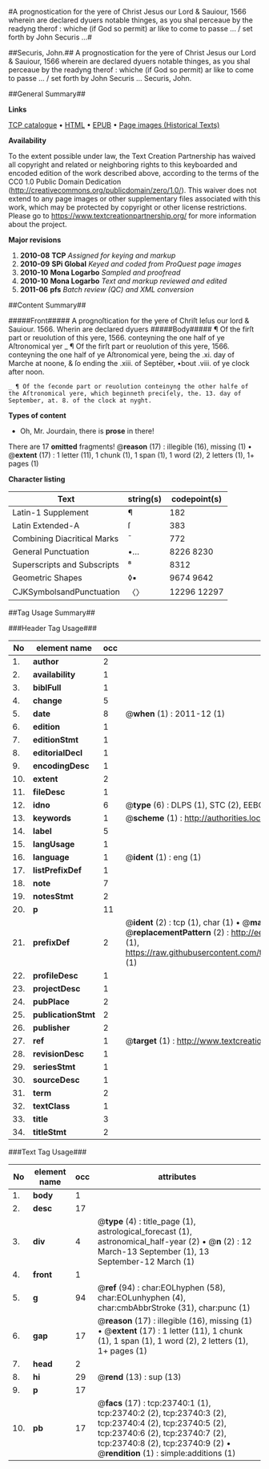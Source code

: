 #A prognostication for the yere of Christ Jesus our Lord & Sauiour, 1566 wherein are declared dyuers notable thinges, as you shal perceaue by the readyng therof : whiche (if God so permit) ar like to come to passe ... / set forth by John Securis ...#

##Securis, John.##
A prognostication for the yere of Christ Jesus our Lord & Sauiour, 1566 wherein are declared dyuers notable thinges, as you shal perceaue by the readyng therof : whiche (if God so permit) ar like to come to passe ... / set forth by John Securis ...
Securis, John.

##General Summary##

**Links**

[TCP catalogue](http://www.ota.ox.ac.uk/tcp/)  • 
[HTML](http://tei.it.ox.ac.uk/tcp/Texts-HTML/free/A18/A18569.html)  • 
[EPUB](http://tei.it.ox.ac.uk/tcp/Texts-EPUB/free/A18/A18569.epub) • 
[Page images (Historical Texts)](https://historicaltexts.jisc.ac.uk/eebo-20186030e)

**Availability**

To the extent possible under law, the Text Creation Partnership has waived all copyright and related or neighboring rights to this keyboarded and encoded edition of the work described above, according to the terms of the CC0 1.0 Public Domain Dedication (http://creativecommons.org/publicdomain/zero/1.0/). This waiver does not extend to any page images or other supplementary files associated with this work, which may be protected by copyright or other license restrictions. Please go to https://www.textcreationpartnership.org/ for more information about the project.

**Major revisions**

1. __2010-08__ __TCP__ *Assigned for keying and markup*
1. __2010-09__ __SPi Global__ *Keyed and coded from ProQuest page images*
1. __2010-10__ __Mona Logarbo__ *Sampled and proofread*
1. __2010-10__ __Mona Logarbo__ *Text and markup reviewed and edited*
1. __2011-06__ __pfs__ *Batch review (QC) and XML conversion*

##Content Summary##

#####Front#####
A prognoſtication for the yere of Chriſt Ieſus our lord & Sauiour. 1566. Wherin are declared dyuers 
#####Body#####
¶ Of the firſt part or reuolution of this yere, 1566. conteyning the one half of ye Aſtronomical yer
    _ ¶ Of the firſt part or reuolution of this yere, 1566. conteyning the one half of ye Aſtronomical yere, being the .xi. day of Marche at noone, & ſo ending the .xiii. of Septēber, •bout .viii. of ye clock after noon.

    _ ¶ Of the ſeconde part or reuolution conteinyng the other halfe of the Aſtronomical yere, which beginneth preciſely, the. 13. day of September, at. 8. of the clock at nyght.

**Types of content**

  * Oh, Mr. Jourdain, there is **prose** in there!

There are 17 **omitted** fragments! 
 @__reason__ (17) : illegible (16), missing (1)  •  @__extent__ (17) : 1 letter (11), 1 chunk (1), 1 span (1), 1 word (2), 2 letters (1), 1+ pages (1)

**Character listing**


|Text|string(s)|codepoint(s)|
|---|---|---|
|Latin-1 Supplement|¶|182|
|Latin Extended-A|ſ|383|
|Combining             Diacritical Marks|̄|772|
|General Punctuation|•…|8226 8230|
|Superscripts             and Subscripts|⁸|8312|
|Geometric Shapes|◊▪|9674 9642|
|CJKSymbolsandPunctuation|〈〉|12296 12297|

##Tag Usage Summary##

###Header Tag Usage###

|No|element name|occ|attributes|
|---|---|---|---|
|1.|__author__|2||
|2.|__availability__|1||
|3.|__biblFull__|1||
|4.|__change__|5||
|5.|__date__|8| @__when__ (1) : 2011-12 (1)|
|6.|__edition__|1||
|7.|__editionStmt__|1||
|8.|__editorialDecl__|1||
|9.|__encodingDesc__|1||
|10.|__extent__|2||
|11.|__fileDesc__|1||
|12.|__idno__|6| @__type__ (6) : DLPS (1), STC (2), EEBO-CITATION (1), OCLC (1), VID (1)|
|13.|__keywords__|1| @__scheme__ (1) : http://authorities.loc.gov/ (1)|
|14.|__label__|5||
|15.|__langUsage__|1||
|16.|__language__|1| @__ident__ (1) : eng (1)|
|17.|__listPrefixDef__|1||
|18.|__note__|7||
|19.|__notesStmt__|2||
|20.|__p__|11||
|21.|__prefixDef__|2| @__ident__ (2) : tcp (1), char (1)  •  @__matchPattern__ (2) : ([0-9\-]+):([0-9IVX]+) (1), (.+) (1)  •  @__replacementPattern__ (2) : http://eebo.chadwyck.com/downloadtiff?vid=$1&page=$2 (1), https://raw.githubusercontent.com/textcreationpartnership/Texts/master/tcpchars.xml#$1 (1)|
|22.|__profileDesc__|1||
|23.|__projectDesc__|1||
|24.|__pubPlace__|2||
|25.|__publicationStmt__|2||
|26.|__publisher__|2||
|27.|__ref__|1| @__target__ (1) : http://www.textcreationpartnership.org/docs/. (1)|
|28.|__revisionDesc__|1||
|29.|__seriesStmt__|1||
|30.|__sourceDesc__|1||
|31.|__term__|2||
|32.|__textClass__|1||
|33.|__title__|3||
|34.|__titleStmt__|2||


###Text Tag Usage###

|No|element name|occ|attributes|
|---|---|---|---|
|1.|__body__|1||
|2.|__desc__|17||
|3.|__div__|4| @__type__ (4) : title_page (1), astrological_forecast (1), astronomical_half-year (2)  •  @__n__ (2) : 12 March-13 September (1), 13 September-12 March (1)|
|4.|__front__|1||
|5.|__g__|94| @__ref__ (94) : char:EOLhyphen (58), char:EOLunhyphen (4), char:cmbAbbrStroke (31), char:punc (1)|
|6.|__gap__|17| @__reason__ (17) : illegible (16), missing (1)  •  @__extent__ (17) : 1 letter (11), 1 chunk (1), 1 span (1), 1 word (2), 2 letters (1), 1+ pages (1)|
|7.|__head__|2||
|8.|__hi__|29| @__rend__ (13) : sup (13)|
|9.|__p__|17||
|10.|__pb__|17| @__facs__ (17) : tcp:23740:1 (1), tcp:23740:2 (2), tcp:23740:3 (2), tcp:23740:4 (2), tcp:23740:5 (2), tcp:23740:6 (2), tcp:23740:7 (2), tcp:23740:8 (2), tcp:23740:9 (2)  •  @__rendition__ (1) : simple:additions (1)|
